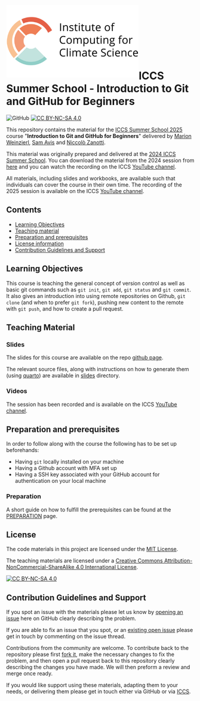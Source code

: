 <img src="slides/images/ICCS_logo.png"  width="355" align="left">

<br><br><br><br><br><br><br>

# ICCS Summer School - Introduction to Git and GitHub for Beginners

![GitHub](https://img.shields.io/github/license/Cambridge-ICCS/Summer-school-Intro-Git)
[![CC BY-NC-SA 4.0][cc-by-nc-sa-shield]][cc-by-nc-sa]


This repository contains the material for the [ICCS Summer School 2025](https://cambridge-iccs.github.io/summerschool25) course "**Introduction to Git and GitHub for Beginners**" delivered by [Marion Weinzierl](mailto:mw925@cam.ac.uk), [Sam Avis](mailto:sa2329@cam.ac.uk) and [Niccolò Zanotti](mailto:niccolo.zanotti@studio.unibo.it).

This material was originally prepared and delivered at the [2024 ICCS Summer School](https://cambridge-iccs.github.io/summerschool24).
You can download the material from the 2024 session from [here](https://github.com/Cambridge-ICCS/Summer-school-Intro-Git/releases/tag/ss2024) and you can watch the recording on the ICCS [YouTube channel](https://youtu.be/RSWxNaAqpQc).

All materials, including slides and workbooks, are available such that individuals can cover the course in their own time. The recording of the 2025 session is available on the ICCS [YouTube channel](https://youtu.be/dP4wljuajho).

## Contents

- [Learning Objectives](#learning-objectives)
- [Teaching material](#teaching-material)
- [Preparation and prerequisites](#preparation-and-prerequisites)
- [License information](#license)
- [Contribution Guidelines and Support](#contribution-guidelines-and-support)


## Learning Objectives

This course is teaching the general concept of version control as well as basic git commands such as `git init`, `git add`, `git status` and `git commit`. It also gives an introduction into using remote repositories on Github, `git clone` (and when to prefer `git fork`), pushing new content to the remote with `git push`, and how to create a pull request.

## Teaching Material

### Slides

The slides for this course are available on the repo [github page](https://cambridge-iccs.github.io/Summer-school-Intro-Git).

The relevant source files, along with instructions on how to generate them (using [quarto](https://quarto.org/)) are available in [slides](./slides/) directory.

### Videos

The session has been recorded and is available on the ICCS [YouTube channel](https://youtu.be/dP4wljuajho).


## Preparation and prerequisites

In order to follow along with the course the following has to be set up beforehands:
- Having `git` locally installed on your machine
- Having a Github account with MFA set up
- Having a SSH key associated with your GitHub account for authentication on your local machine

### Preparation 

A short guide on how to fulfill the prerequisites can be found at the [PREPARATION](./PREPARATION.md) page.

## License

The code materials in this project are licensed under the [MIT License](LICENSE).

The teaching materials are licensed under a
[Creative Commons Attribution-NonCommercial-ShareAlike 4.0 International License][cc-by-nc-sa].

[cc-by-nc-sa]: http://creativecommons.org/licenses/by-nc-sa/4.0/
[cc-by-nc-sa-image]: https://licensebuttons.net/l/by-nc-sa/4.0/88x31.png
[cc-by-nc-sa-shield]: https://img.shields.io/badge/License-CC%20BY--NC--SA%204.0-lightgrey.svg

[![CC BY-NC-SA 4.0][cc-by-nc-sa-image]][cc-by-nc-sa]

## Contribution Guidelines and Support

If you spot an issue with the materials please let us know by
[opening an issue](https://github.com/Cambridge-ICCS/Summer-school-Intro-Git/issues/new/choose)
here on GitHub clearly describing the problem.

If you are able to fix an issue that you spot, or an
[existing open issue](https://github.com/Cambridge-ICCS/Summer-school-Intro-Git/issues)
please get in touch by commenting on the issue thread.

Contributions from the community are welcome.
To contribute back to the repository please first
[fork it](https://github.com/Cambridge-ICCS/Summer-school-Intro-Git/fork),
make the necessary changes to fix the problem, and then open a pull request back to
this repository clearly describing the changes you have made.
We will then preform a review and merge once ready.

If you would like support using these materials, adapting them to your needs, or
delivering them please get in touch either via GitHub or via
[ICCS](https://github.com/Cambridge-ICCS).
